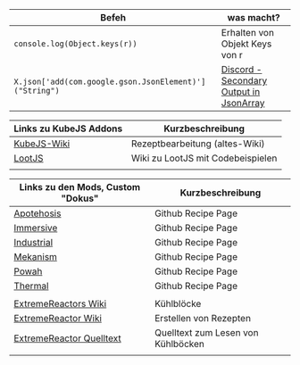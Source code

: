 | Befeh                             | was macht?                     |
|-----------------------------------|--------------------------------|
| ```console.log(Object.keys(r))``` | Erhalten von Objekt Keys von r |
|```X.json['add(com.google.gson.JsonElement)']("String")```|[Discord - Secondary Output in JsonArray](https://discord.com/channels/303440391124942858/1127448911871737936/1127667372023631872)|





| Links   zu KubeJS Addons                                          | Kurzbeschreibung                  |
|-------------------------------------------------------------------|-----------------------------------|
| [KubeJS-Wiki](https://wiki.latvian.dev/books/kubejs/page/recipes) | Rezeptbearbeitung (altes-Wiki)    |
| [LootJS](https://github.com/AlmostReliable/lootjs/wiki)           | Wiki zu LootJS mit Codebeispielen |
|                                                                   |                                   |






| Links zu den Mods, Custom "Dokus"                                                                                                                   | Kurzbeschreibung       |
|-----------------------------------------------------------------------------------------------------------------------------------------------------|------------------------|
| [Apotehosis](https://github.com/Shadows-of-Fire/Apotheosis/tree/1.20/src/main/resources/data/apotheosis/recipes)                                    | Github Recipe Page     |
| [Immersive](https://github.com/BluSunrize/ImmersiveEngineering/tree/1.20.1/src/generated/resources/data/immersiveengineering/recipes/mineral)       | Github Recipe Page     |
| [Industrial](https://github.com/InnovativeOnlineIndustries/Industrial-Foregoing/tree/1.20/src/generated/resources/data/industrialforegoing/recipes) | Github Recipe Page     |
| [Mekanism](https://github.com/mekanism/Mekanism/tree/1.20.x/src/datagen/generated/mekanism/data/mekanism/recipes)                                   | Github Recipe Page     |
| [Powah](https://github.com/Technici4n/Powah/tree/1.20.1/common/src/main/resources/data/powah/recipes)                                               | Github Recipe Page     |
| [Thermal](https://github.com/CoFH/ThermalExpansion/tree/1.20.x/src/main/resources/data/thermal/recipes/machines)                                    | Github Recipe Page     |
|                                                                                                                                                     |                        |
| [ExtremeReactors Wiki](https://biggerseries.net/en/biggerreactors/reactor/moderators)                                                               | Kühlblöcke             |
| [ExtremeReactor Wiki](https://biggerseries.net/biggerreactors/datapacks)                                                                           | Erstellen von Rezepten |
| [ExtremeReactor Quelltext](https://github.com/ZeroNoRyouki/ExtremeReactors2/blob/c1935485af0e3ee44a415f487d3a76597a853d94/src/main/java/it/zerono/mods/extremereactors/api/reactor/ModeratorsRegistry.java#L156)                                                                                                                                           |   Quelltext zum Lesen von Kühlböcken                     | //end of line
|                                                                                                                                                     |                        |
